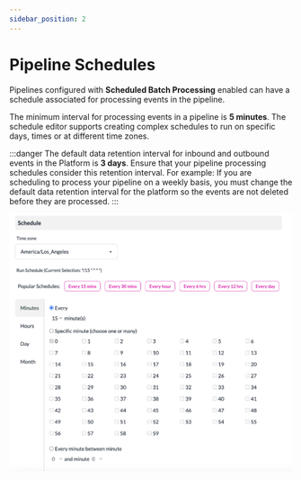 ```yaml
---
sidebar_position: 2
---
```


# Pipeline Schedules

Pipelines configured with **Scheduled Batch Processing** enabled can have a schedule associated for processing events in the pipeline. 

The minimum interval for processing events in a pipeline is **5 minutes**. The schedule editor supports creating complex schedules to run on specific days, times or at different time zones. 

:::danger
The default data retention interval for inbound and outbound events in the Platform is **3 days**. Ensure that your pipeline processing schedules consider this retention interval. For example: If you are scheduling to process your pipeline on a weekly basis, you must change the default data retention interval for the platform so the events are not deleted before they are processed.
:::

![Pipeline Schedule](./img/pipeline-schedule.png)

